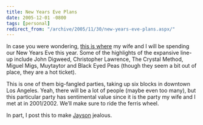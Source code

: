 ```yaml
---
title: New Years Eve Plans
date: 2005-12-01 -0800
tags: [personal]
redirect_from: "/archive/2005/11/30/new-years-eve-plans.aspx/"
---
```


In case you were wondering, [this is where](http://giantvillage.com/) my
wife and I will be spending our New Years Eve this year. Some of the
highlights of the expansive line-up include John Digweed, Christopher
Lawrence, The Crystal Method, Miguel Migs, Muytaytor and Black Eyed Peas
(though they seem a bit out of place, they are a hot ticket).

This is one of them big-fangled parties, taking up six blocks in
downtown Los Angeles. Yeah, there will be a lot of people (maybe even
too many), but this particular party has sentimental value since it is
the party my wife and I met at in 2001/2002. We’ll make sure to ride the
ferris wheel.

In part, I post this to make
[Jayson](http://jaysonknight.com/blog/default.aspx) jealous.


